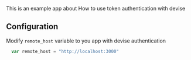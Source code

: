 This is an example app about How to use token authentication with devise

## Configuration

Modify `remote_host` variable to you app with devise authentication

```js
  var remote_host = "http://localhost:3000"
```

